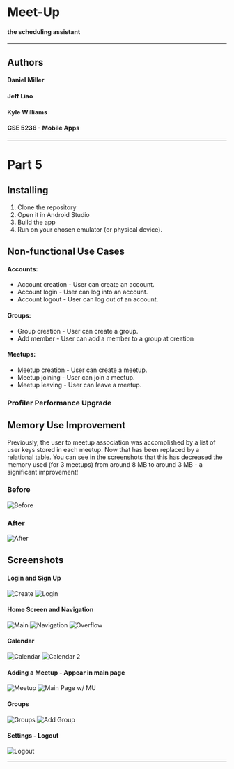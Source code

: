 # Meet-Up
#### the scheduling assistant

------
## Authors
#### Daniel Miller
#### Jeff Liao
#### Kyle Williams
#### CSE 5236 - Mobile Apps

------
# Part 5

## Installing

1. Clone the repository
2. Open it in Android Studio
3. Build the app
4. Run on your chosen emulator (or physical device).


## Non-functional Use Cases
#### Accounts:

+ Account creation - User can create an account.
+ Account login - User can log into an account.
+ Account logout - User can log out of an account.
 
#### Groups:

+ Group creation - User can create a group.
+ Add member - User can add a member to a group at creation

#### Meetups:

+ Meetup creation - User can create a meetup.
+ Meetup joining - User can join a meetup.
+ Meetup leaving - User can leave a meetup.

### Profiler Performance Upgrade
## Memory Use Improvement

Previously, the user to meetup association was accomplished by a list of user keys stored in each meetup. Now that has been replaced by a relational table. You can see in the screenshots that this has decreased the memory used (for 3 meetups) from around 8 MB to around 3 MB - a significant improvement!
### Before
![Before](/screenshots/before.png)
### After
![After](/screenshots/after.png)


## Screenshots

#### Login and Sign Up
![Create](/screenshots/createaccount.png)
![Login](/screenshots/login.png)

#### Home Screen and Navigation
![Main](/screenshots/main.png)
![Navigation](/screenshots/nav.png)
![Overflow](/screenshots/overflow.png)

#### Calendar
![Calendar](/screenshots/cal1.png)
![Calendar 2](/screenshots/cal2.png)

#### Adding a Meetup - Appear in main page
![Meetup](/screenshots/meetup.png)
![Main Page w/ MU](/screenshots/showmeetup.png)

#### Groups
![Groups](/screenshots/group.png)
![Add Group](/screenshots/addgroup.png)

#### Settings - Logout
![Logout](/screenshots/logout.png)


------
